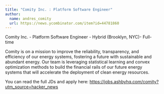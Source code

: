 ```yaml
---
title: "Comity Inc. : Platform Software Engineer"
author:
  name: andres_comity
  url: https://news.ycombinator.com/item?id=44781860
---
```

Comity Inc. - Platform Software Engineer - Hybrid (Brooklyn, NYC)- Full-time

Comity is on a mission to improve the reliability, transparency, and efficiency of our energy systems, fostering a future with sustainable and abundant energy. Our team is leveraging statistical learning and convex optimization methods to build the financial rails of our future energy systems that will accelerate the deployment of clean energy resources.

You can read the full JDs and apply here: <a href="https:&#x2F;&#x2F;jobs.ashbyhq.com&#x2F;comity?utm_source=hacker_news" rel="nofollow">https:&#x2F;&#x2F;jobs.ashbyhq.com&#x2F;comity?utm_source=hacker_news</a>
<JobApplication />
